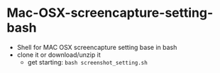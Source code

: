 # Mac-OSX-screencapture-setting-bash
* Shell for MAC OSX screencapture setting base in bash
* clone it or download/unzip it
  * get starting: ```bash screenshot_setting.sh```
